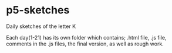 # p5-sketches
Daily sketches of the letter K

Each day(1-21) has its own folder which contains;
.html file, 
.js file, 
comments in the .js files, 
the final version,
as well as rough work.
